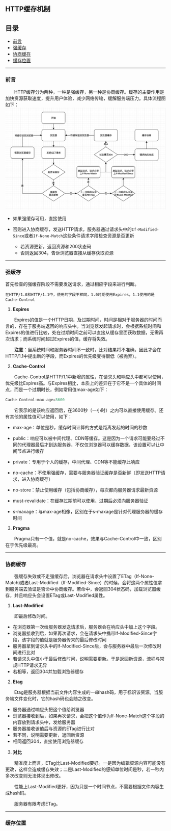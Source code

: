 ## **HTTP缓存机制**
## 目录
- [前言](#qianyan)
- [强缓存](#qianghc)
- [协商缓存](#xieshanghc)
- [缓存位置](#hcweizhi)

---
### **<a id="qianyan">前言</a>**
&emsp;&emsp;HTTP缓存分为两种，一种是强缓存，另一种是协商缓存。缓存的主要作用是加快资源获取速度，提升用户体验，减少网络传输，缓解服务端压力。具体流程图如下：
![avatar](./http缓存机制/缓存流程.png)

- 如果强缓存可用，直接使用
- 否则进入协商缓存，发送HTTP请求，服务器通过请求头中的`If-Modified-Since`或者`If-None-Match`这些条件请求字段检查资源是否更新

    - 若资源更新，返回资源和200状态码
    - 否则返回304，告诉浏览器直接从缓存获取资源
---
### **<a id="qianghc">强缓存</a>**

首先检查的强缓存阶段不需要发送请求，通过相应字段来进行判断。
```
在HTTP/1.0和HTTP/1.1中，使用的字段不相同，1.0时期使用Expires，1.1使用的是Cache-Control
```

1. **Expires**

&emsp;&emsp;Expires的值是一个HTTP日期，及过期时间，时间是相对于服务器的时间而言的，存在于服务端返回的响应头中。当浏览器发起请求时，会根据系统时间和Expires的值进行比较，处在过期时间之前可以直接从缓存里面获取数据，无需再次请求；而系统时间超过Expires的值，缓存将失效。

&emsp;&emsp;**注意**：当系统时间和服务器时间不一致时，比对结果将不准确，因此才会在HTTP/1.1中提出新的字段，而Expires的优先级变得很低（被抛弃）。

2. **Cache-Control**

&emsp;&emsp;Cache-Control是HTTP/1.1中新增的属性，在请求头和响应头中都可以使用，优先级比Expires高。与Expires相比，本质上的差异在于它不是一个具体的时间点，而是一个过期时长，例如常用值max-age如下：
```js
Cache-Control:max-age=3600
```
&emsp;&emsp;它表示的是该响应返回后，在3600秒（一小时）之内可以直接使用缓存。还有其他的属性值可以使用，如下：
- max-age：单位是秒，缓存时间计算的方式是距离发起的时间的秒数

- public：响应可以被中间代理、CDN等缓存。这是因为一个请求可能要经过不同的代理器最后才到达服务器，不仅仅浏览器可以缓存数据，该设置可以让中间节点进行缓存
- private：专用于个人的缓存，中间代理、CDN等不能缓存此响应
- no-cache：不使用强缓存，需要与服务器验证缓存是否新鲜（即发送HTTP请求，进入协商缓存）
- no-store：禁止使用缓存（包括协商缓存），每次都向服务器请求最新资源
- must-revalidate：在缓存过期前可以使用，过期后必须向服务器验证
- s-maxage：与max-age相像，区别在于s-maxage是针对代理服务器的缓存时间

3. **Pragma**

&emsp;&emsp;Pragma只有一个值，就是no-cache，效果与Cache-Control中一致，区别在于优先级最高。

---
### **<a id="xieshanghc">协商缓存</a>**

&emsp;&emsp;强缓存失效或不走强缓存后，浏览器在请求头中设置了ETag（If-None-Match)或者Last-Modified（If-Modified-Since）的时候，会将这两个属性值拿到服务端去验证是否命中协商缓存。若命中，会返回304状态码，加载浏览器缓存，并且响应头会设置ETag或Last-Modified属性。

1. **Last-Modified**

&emsp;&emsp;即最后修改时间。
- 在浏览器第一次给服务器发送请求后，服务器会在响应头中加上这个字段。
- 浏览器接收到后，如果再次请求，会在请求头中携带If-Modified-Since字段，该字段的值就是服务器传来的最后修改时间
- 服务器拿到请求头中的If-Modified-Since后，会与服务器中最后一次修改时间进行比对
- 若请求头中值小于最后修改时间，说明需要更新。于是返回新资源，流程与常规HTTP请求无异
- 若相等，返回304并加载浏览器缓存

2. **Etag**

&emsp;&emsp;Etag是服务器根据当前文件内容生成的一串hash码，用于标识该资源。当服务端文件变化时，它的hash码也会随之改变。
- 服务器通过响应头把这个值给浏览器
- 浏览器接收到后，如果再次请求，会把这个值作为If-None-Match这个字段的内容放到请求头中，发给服务器
- 服务器接收该值后与资源的ETag进行比对
- 若不同，说明需要更新，返回新资源
- 相同返回304，直接使用浏览器缓存

3. **对比**

&emsp;&emsp;精准度上而言，ETag比Last-Modified要好。一是因为编辑资源内容可能没有更改，这样会造成缓存失效；二是Last-Modified的感知单位时间是秒，若一秒内多次改变则无法体现出修改。

&emsp;&emsp;性能上Last-Modified更好，因为只是一个时间节点，不需要根据文件内容生成hash码。

&emsp;&emsp;服务器有限考虑ETag。

---
### **<a id="hcweizhi">缓存位置</a>**


